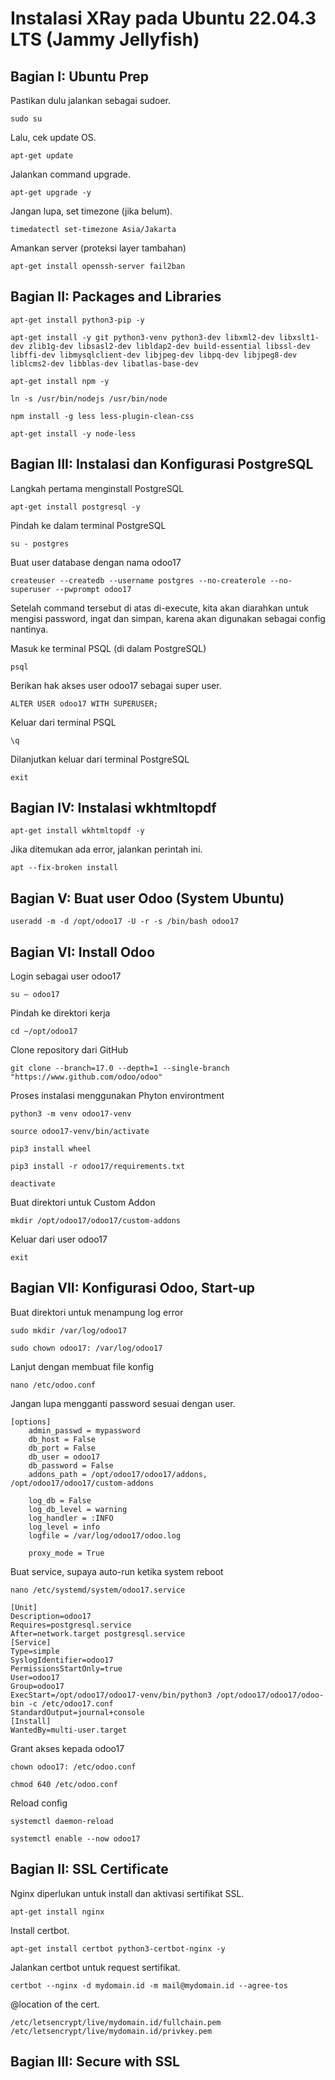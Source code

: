 # Instalasi XRay pada Ubuntu 22.04.3 LTS (Jammy Jellyfish)

## Bagian I: Ubuntu Prep

Pastikan dulu jalankan sebagai sudoer.
```
sudo su
```

Lalu, cek update OS.
```
apt-get update
```

Jalankan command upgrade.
```
apt-get upgrade -y
```

Jangan lupa, set timezone (jika belum).
```
timedatectl set-timezone Asia/Jakarta
```

Amankan server (proteksi layer tambahan)
```
apt-get install openssh-server fail2ban
```

## Bagian II: Packages and Libraries
```
apt-get install python3-pip -y
```
```
apt-get install -y git python3-venv python3-dev libxml2-dev libxslt1-dev zlib1g-dev libsasl2-dev libldap2-dev build-essential libssl-dev libffi-dev libmysqlclient-dev libjpeg-dev libpq-dev libjpeg8-dev liblcms2-dev libblas-dev libatlas-base-dev
```
```
apt-get install npm -y
```
```
ln -s /usr/bin/nodejs /usr/bin/node
```
```
npm install -g less less-plugin-clean-css
```
```
apt-get install -y node-less
```

## Bagian III: Instalasi dan Konfigurasi PostgreSQL
Langkah pertama menginstall PostgreSQL
```
apt-get install postgresql -y
```
Pindah ke dalam terminal PostgreSQL
```
su - postgres
```
Buat user database dengan nama odoo17
```
createuser --createdb --username postgres --no-createrole --no-superuser --pwprompt odoo17
```
Setelah command tersebut di atas di-execute, kita akan diarahkan untuk mengisi password, ingat dan simpan, karena akan digunakan sebagai config nantinya.

Masuk ke terminal PSQL (di dalam PostgreSQL)
```
psql
```
Berikan hak akses user odoo17 sebagai super user.
```
ALTER USER odoo17 WITH SUPERUSER;
```

Keluar dari terminal PSQL
```
\q
```

Dilanjutkan keluar dari terminal PostgreSQL
```
exit
```

## Bagian IV: Instalasi wkhtmltopdf
```
apt-get install wkhtmltopdf -y
```
Jika ditemukan ada error, jalankan perintah ini.
```
apt --fix-broken install
```

## Bagian V: Buat user Odoo (System Ubuntu)
```
useradd -m -d /opt/odoo17 -U -r -s /bin/bash odoo17
```

## Bagian VI: Install Odoo
Login sebagai user odoo17
```
su – odoo17
```
Pindah ke direktori kerja
```
cd ~/opt/odoo17
```
Clone repository dari GitHub
```
git clone --branch=17.0 --depth=1 --single-branch "https://www.github.com/odoo/odoo"
```
Proses instalasi menggunakan Phyton environtment
```
python3 -m venv odoo17-venv
```
```
source odoo17-venv/bin/activate
```
```
pip3 install wheel
```
```
pip3 install -r odoo17/requirements.txt
```
```
deactivate
```

Buat direktori untuk Custom Addon
```
mkdir /opt/odoo17/odoo17/custom-addons
```
Keluar dari user odoo17
```
exit
```

## Bagian VII: Konfigurasi Odoo, Start-up
Buat direktori untuk menampung log error
```
sudo mkdir /var/log/odoo17
```
```
sudo chown odoo17: /var/log/odoo17
```

Lanjut dengan membuat file konfig
```
nano /etc/odoo.conf
```
Jangan lupa mengganti password sesuai dengan user.
```
[options]
    admin_passwd = mypassword
    db_host = False
    db_port = False
    db_user = odoo17
    db_password = False
    addons_path = /opt/odoo17/odoo17/addons, /opt/odoo17/odoo17/custom-addons

    log_db = False
    log_db_level = warning
    log_handler = :INFO
    log_level = info
    logfile = /var/log/odoo17/odoo.log

    proxy_mode = True
```
Buat service, supaya auto-run ketika system reboot
```
nano /etc/systemd/system/odoo17.service
```
```
[Unit]
Description=odoo17
Requires=postgresql.service
After=network.target postgresql.service
[Service]
Type=simple
SyslogIdentifier=odoo17
PermissionsStartOnly=true
User=odoo17
Group=odoo17
ExecStart=/opt/odoo17/odoo17-venv/bin/python3 /opt/odoo17/odoo17/odoo-bin -c /etc/odoo17.conf
StandardOutput=journal+console
[Install]
WantedBy=multi-user.target
```

Grant akses kepada odoo17
```
chown odoo17: /etc/odoo.conf
```
```
chmod 640 /etc/odoo.conf
```

Reload config
```
systemctl daemon-reload
```
```
systemctl enable --now odoo17
```

## Bagian II: SSL Certificate

Nginx diperlukan untuk install dan aktivasi sertifikat SSL.
```
apt-get install nginx
```

Install certbot.
```
apt-get install certbot python3-certbot-nginx -y
```

Jalankan certbot untuk request sertifikat.
```
certbot --nginx -d mydomain.id -m mail@mydomain.id --agree-tos
```

@location of the cert.
```
/etc/letsencrypt/live/mydomain.id/fullchain.pem
/etc/letsencrypt/live/mydomain.id/privkey.pem
```

## Bagian III: Secure with SSL
